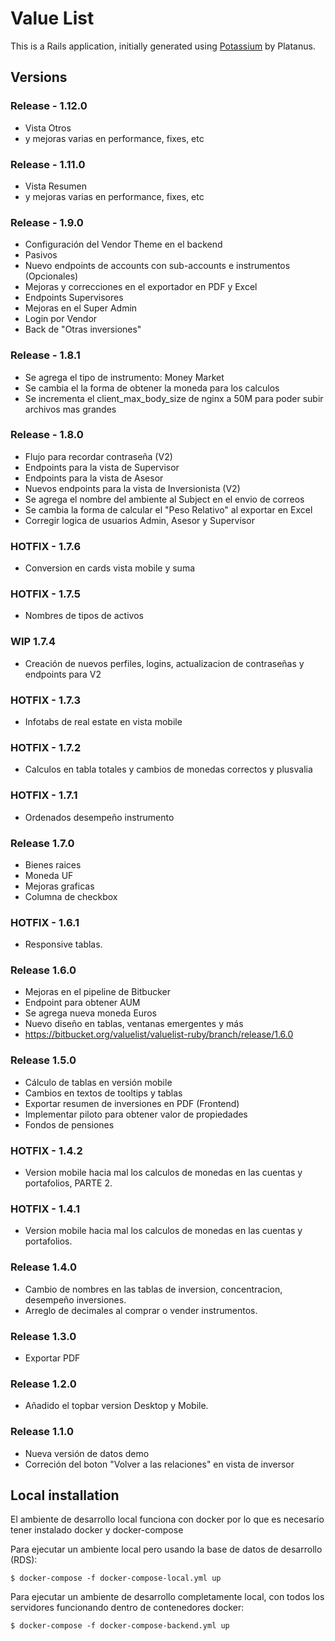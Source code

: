 # Value List
This is a Rails application, initially generated using [Potassium](https://github.com/platanus/potassium) by Platanus.

## Versions

### Release - 1.12.0
- Vista Otros
- y mejoras varias en performance, fixes, etc

### Release - 1.11.0
- Vista Resumen
- y mejoras varias en performance, fixes, etc

### Release - 1.9.0
- Configuración del Vendor Theme en el backend
- Pasivos
- Nuevo endpoints de accounts con sub-accounts e instrumentos (Opcionales)
- Mejoras y correcciones en el exportador en PDF y Excel
- Endpoints Supervisores
- Mejoras en el Super Admin
- Login por Vendor
- Back de "Otras inversiones"

### Release - 1.8.1
- Se agrega el tipo de instrumento: Money Market
- Se cambia el la forma de obtener la moneda para los calculos
- Se incrementa el client_max_body_size de nginx a 50M para poder subir archivos mas grandes

### Release - 1.8.0
- Flujo para recordar contraseña (V2)
- Endpoints para la vista de Supervisor
- Endpoints para la vista de Asesor
- Nuevos endpoints para la vista de Inversionista (V2)
- Se agrega el nombre del ambiente al Subject en el envio de correos
- Se cambia la forma de calcular el "Peso Relativo" al exportar en Excel
- Corregir logica de usuarios Admin, Asesor y Supervisor
### HOTFIX - 1.7.6
- Conversion en cards vista mobile y suma
### HOTFIX - 1.7.5
- Nombres de tipos de activos 
### WIP 1.7.4
- Creación de nuevos perfiles, logins, actualizacion de contraseñas y endpoints para V2
### HOTFIX - 1.7.3
- Infotabs de real estate en vista mobile
### HOTFIX - 1.7.2
- Calculos en tabla totales y cambios de monedas correctos y plusvalia
### HOTFIX - 1.7.1
- Ordenados desempeño instrumento
### Release 1.7.0
- Bienes raices
- Moneda UF
- Mejoras graficas 
- Columna de checkbox
### HOTFIX - 1.6.1
- Responsive tablas.
### Release 1.6.0

- Mejoras en el pipeline de Bitbucker
- Endpoint para obtener AUM
- Se agrega nueva moneda Euros
- Nuevo diseño en tablas, ventanas emergentes y más
- https://bitbucket.org/valuelist/valuelist-ruby/branch/release/1.6.0

### Release 1.5.0
- Cálculo de tablas en versión mobile 
- Cambios en textos de tooltips y tablas
- Exportar resumen de inversiones en PDF (Frontend)
- Implementar piloto para obtener valor de propiedades
- Fondos de pensiones 

### HOTFIX - 1.4.2
- Version mobile hacia mal los calculos de monedas en las cuentas y portafolios, PARTE 2.
### HOTFIX - 1.4.1
- Version mobile hacia mal los calculos de monedas en las cuentas y portafolios.
### Release 1.4.0
- Cambio de nombres en las tablas de inversion, concentracion, desempeño inversiones.
- Arreglo de decimales al comprar o vender instrumentos.

### Release 1.3.0
- Exportar PDF
### Release 1.2.0
- Añadido el topbar version Desktop y Mobile.
### Release 1.1.0
- Nueva versión de datos demo
- Correción del boton "Volver a las relaciones" en vista de inversor

## Local installation

El ambiente de desarrollo local funciona con docker por lo que es necesario tener instalado docker y docker-compose

Para ejecutar un ambiente local pero usando la base de datos de desarrollo (RDS):

    $ docker-compose -f docker-compose-local.yml up

Para ejecutar un ambiente de desarrollo completamente local, con todos los servidores funcionando dentro de contenedores docker:

    $ docker-compose -f docker-compose-backend.yml up

